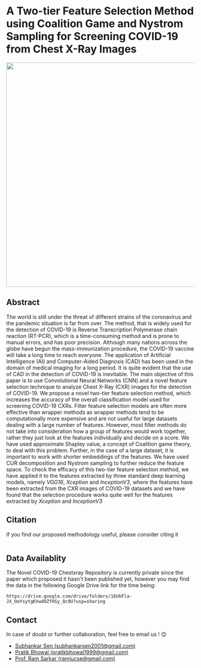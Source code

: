 # A Two-tier Feature Selection Method using Coalition Game and Nystrom Sampling for Screening COVID-19 from Chest X-Ray Images
<img src="https://github.com/subhankar01/covidfs-aihc/blob/main/images/block_diagram.png" width="1000" height="600">

## Abstract
The world is still under the threat of different strains of the coronavirus and the pandemic situation is far from over. The method, that is widely used for the detection of COVID-19 is Reverse Transcription Polymerase chain reaction (RT-PCR), which is a time-consuming method and is prone to manual errors, and has poor precision. Although many nations across the globe have begun the mass-immunization procedure, the COVID-19 vaccine will take a long time to reach everyone. The application of Artificial Intelligence (AI) and Computer-Aided Diagnosis (CAD) has been used in the domain of medical imaging for a long period. It is quite evident that the use of CAD in the detection of COVID-19 is inevitable. The main objective of this paper is to use Convolutional Neural Networks (CNN) and a novel feature selection technique to analyze Chest X-Ray (CXR) images for the detection of COVID-19. We propose a novel two-tier feature selection method, which increases the accuracy of the overall classification model used for screening COVID-19 CXRs. Filter feature selection models are often more effective than wrapper methods as wrapper methods tend to be computationally more expensive and are not useful for large datasets dealing with a large number of features. However, most filter methods do not take into consideration how a group of features would work together, rather they just look at the features individually and decide on a score. We have used approximate Shapley value, a concept of Coalition game theory, to deal with this problem. Further, in the case of a large dataset, it is important to work with shorter embeddings of the features. We have used CUR decomposition and Nystrom sampling to further reduce the feature space. To check the efficacy of this two-tier feature selection method, we have applied it to the features extracted by three standard deep learning models, namely *VGG16*, *Xception* and *InceptionV3*, where the features have been extracted from the CXR images of COVID-19 datasets and we have found that the selection procedure works quite well for the features extracted by *Xception* and *InceptionV3*

## Citation
If you find our proposed methodology useful, please consider citing it
```

```

## Data Availablity
The Novel COVID-19 Chestxray Repository is currently private since the paper which proposed it hasn't been published yet, however you may find the data in the following Google Drive link for the time being:
```
https://drive.google.com/drive/folders/16UkFla-JX_OoYsytgKVwdOZfHSy_Qc9U?usp=sharing
```
## Contact
In case of doubt or further collaboration, feel free to email us ! 😊
- [Subhankar Sen (subhankarsen2001@gmail.com) ](mailto:subhankarsen2001@gmail.com)
- [Pratik Bhowal (pratikbhowal1999@gmail.com)](mailto:pratikbhowal1999@gmail.com)
- [Prof. Ram Sarkar (ramjucse@gmail.com)](mailto:ramjucse@gmail.com)
